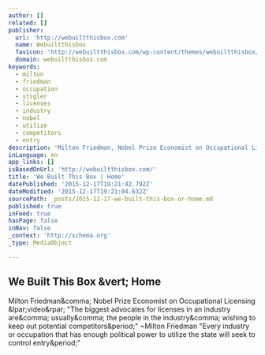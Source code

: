 ```yaml
---
author: []
related: []
publisher:
  url: 'http://webuiltthisbox.com'
  name: Webuiltthisbox
  favicon: 'http://webuiltthisbox.com/wp-content/themes/webuiltthisbox/favicon.ico'
  domain: webuiltthisbox.com
keywords:
  - milton
  - friedman
  - occupation
  - stigler
  - licenses
  - industry
  - nobel
  - utilize
  - competitors
  - entry
description: 'Milton Friedman, Nobel Prize Economist on Occupational Licensing (video) "The biggest advocates for licenses in an industry are, usually, the people in the industry, wishing to keep out potential competitors." ~Milton Friedman "Every industry or occupation that has enough political power to utilize the state will seek to control entry."'
inLanguage: en
app_links: []
isBasedOnUrl: 'http://webuiltthisbox.com/'
title: 'We Built This Box | Home'
datePublished: '2015-12-17T19:21:42.792Z'
dateModified: '2015-12-17T19:21:04.632Z'
sourcePath: _posts/2015-12-17-we-built-this-box-or-home.md
published: true
inFeed: true
hasPage: false
inNav: false
_context: 'http://schema.org'
_type: MediaObject

---
```

<article style=""><h1>We Built This Box &amp;vert; Home</h1><p>Milton Friedman&amp;comma; Nobel Prize Economist on Occupational Licensing &amp;lpar;video&amp;rpar; "The biggest advocates for licenses in an industry are&amp;comma; usually&amp;comma; the people in the industry&amp;comma; wishing to keep out potential competitors&amp;period;" ~Milton Friedman "Every industry or occupation that has enough political power to utilize the state will seek to control entry&amp;period;"</p></article>
